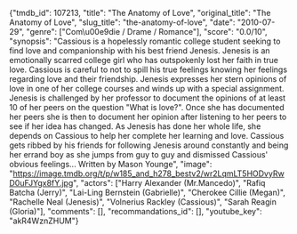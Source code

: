 {"tmdb_id": 107213, "title": "The Anatomy of Love", "original_title": "The Anatomy of Love", "slug_title": "the-anatomy-of-love", "date": "2010-07-29", "genre": ["Com\u00e9die / Drame / Romance"], "score": "0.0/10", "synopsis": "Cassious is a hopelessly romantic college student seeking to find love and companionship with his best friend Jenesis. Jenesis is an emotionally scarred college girl who has outspokenly lost her faith in true love. Cassious is careful to not to spill his true feelings knowing her feelings regarding love and their friendship. Jenesis expresses her stern opinions of love in one of her college courses and winds up with a special assignment. Jenesis is challenged by her professor to document the opinions of at least 10 of her peers on the question \"What is love?\". Once she has documented her peers she is then to document her opinion after listening to her peers to see if her idea has changed. As Jenesis has done her whole life, she depends on Cassious to help her complete her learning and love. Cassious gets ribbed by his friends for following Jenesis around constantly and being her errand boy as she jumps from guy to guy and dismissed Cassious' obvious feelings... Written by Mason Younge", "image": "https://image.tmdb.org/t/p/w185_and_h278_bestv2/wr2LqmLT5HODvyRwD0uFJYgx8fY.jpg", "actors": ["Harry Alexander (Mr.Mancedo)", "Rafiq Batcha (Jerry)", "Lai-Ling Bernstein (Gabrielle)", "Cherokee Cillie (Megan)", "Rachelle Neal (Jenesis)", "Volnerius Rackley (Cassious)", "Sarah Reagin (Gloria)"], "comments": [], "recommandations_id": [], "youtube_key": "akR4WznZHUM"}